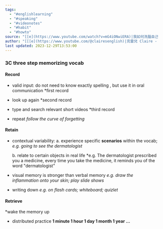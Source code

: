 ```yaml
---
tags:
  - "#englishlearning"
  - "#speaking"
  - "#videonotes"
  - "#habit"
  - "#howto"
source: "[[e](https://www.youtube.com/watch?v=mG4iONwiERA)|我如何洗腦自己變得英文口說超流利！ 自修方法 - YouTube]]"
author: "[[[e](https://www.youtube.com/@clairesenglish)|克雷兒 Claire - YouTube]]"
last updated: 2023-12-29T13:53:00
---
```

### **3C** three step memorizing vocab
#### Record
- valid input: do not need to know exactly spelling , but use it in oral communication *first record

- look up again *second record

- type and search relevant short videos *third record

- repeat *follow the curve of forgetting*
#### Retain
- contextual variability: 
	a. experience specific **scenarios** within the vocab; 
	*e.g. going to see the dermatologist*
	
	b. relate to certain objects in real life
	*e.g. The dermatologist prescribed you a medicine, every time you take the medicine, it reminds you of the word "dermatologist"

- visual memory is stronger than verbal memory
	*e.g. draw the inflammation onto your skin; play slide shows*

- writing down 
	*e.g. on flash cards; whiteboard; quizlet*
#### Retrieve
*wake the memory up
- distributed practice
	**1 minute
	1 hour
	1 day
	1 month
	1 year
	...**





